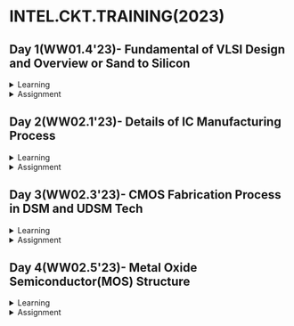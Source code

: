 # INTEL.CKT.TRAINING(2023)

## Day 1(WW01.4'23)- Fundamental of VLSI Design and Overview or Sand to Silicon

 <details>
<summary>Learning</summary>
<br>
 
 ### Intro : Steps to create GITHUB REPO :

1) Register using intel email address
2) Login, create repo and start write-up.


### Analog VLSI CKT Design , Presenter : Prof Santunu Sarangi

1)Basic Unix

2)Analog Design - sch drawing tools

3)Digital - Verilog, EDA,synthesis,etc

4)Book reference : Fundamentals of electric circuit, Charles K.Alexander & Matthew N.O Sadiku


### Fundamental VLSI :Overview of Sand to Silicon

What is VLSI?
1) Motherboard --> Chip --> Waver --> Die
2) Die contain of : 
 - Microcontroller, memory,analog and digital circuit. --> Implemented of VLSI.
3) Good Design must fullfill following requirement :
 - Functionality (Performance, low power)
 - Low Cost
 - Timely execution
 4) Design quality checks :
 - Testability
 - Yield
   What is yield? 
   - percentage of the actual number of chip produced on one wafer.  (number of chip working)
   - % Yield = (good die/ total die) X 100 %
 - Realibility (EOS,ESD,noise,crosstalk,etc)
 
 <br>
</details>

<details>
<summary>Assignment</summary>
<br>

 
<br>
</details>

 ## Day 2(WW02.1'23)- Details of IC Manufacturing Process
 
 <details>
<summary>Learning</summary>
<br>
 
 ### Analog IC Design Process
 1) Electrical Design(Schematic design) :
    - It is a starting to the Analog design, which is designer start with defining the specification of the circuit/schematic.
    - Followed by circuit drawing and verifiying the design using Analog design schematic tools such as Virtuoso,Presto and etc.
    - Besides specifications requirement, robustness of the design can be ensure by reliability test(EOS, Aging,RV,etc).

2) Physical Design(Layout Design) :
   - Process of representing electrical design(schematic) in layout.
   - Start with physical design such as floorplan, placement and routing.
   - Followed by the physical verification - Check LVS, DRC rule.
   - Lastly is parasitic extraction, whereby extracting the layout so that design can be validate with RC parasitic.

3) Test Design :
   - Process of coordinating,planning and implementing the Analog Design performance.
   - Type of test : Functional,Parametric,static, dynamic.
   
4) Flow chart of Analog Design process as below :

![image](https://user-images.githubusercontent.com/122240906/211698970-2c723d32-8229-45f1-b3cd-f2ce3b22ef5e.png)

5) Analog IC Design Process and Relation with CAD and PDK

![image](https://user-images.githubusercontent.com/122240906/211699618-aaeab87b-a51e-4562-bbfc-2aed9ea77a48.png)

6) Keynote : Designer should always design a practical circuit based on the device limit, technology constraints and physical implementations in order to meet the criteria of high performance, low power and low cost. Therefore the understand of layout design is important to minimize the iteration in design process.

 ### CMOS Technology
 
 1) Comparison of BJT and Mosfet :
 ![image](https://user-images.githubusercontent.com/122240906/211700541-34105d9c-b730-4ff7-923b-9d05bfd1c8e0.png)
 

 ### CMOS Fabrication Process 
 
 1) Process steps :
    Wafer Formation(sand to silocon) --> Photolithography --> Well and Channel Formation --> Sio2 Deposition --> Isolation 
    --> Gate Oxide Creation --> Gate and Source/Drain Formations --> Contacts and Metalizations --> Passivation --> Metrology.
    
    
    (a) Wafer Formation
    - wafer cut from boule, cylindrical ingots of single crystal silicon.
    - some amount of impurities added to the melt to provide the crystal.
    - A seed crystal is deep into the melt to initiate crystal growth.
    - Seed gradually withdrawn from the melt and simultaneously rotated.
    - The seed withdrawal and rotation rates determines the diameter of ingot.
        <img width="172" alt="image" src="https://user-images.githubusercontent.com/122240906/212214940-d13af078-c3f8-4ea1-8dc3-7fc2f2c47825.png">
        <img width="415" alt="image" src="https://user-images.githubusercontent.com/122240906/212215077-b5d40c15-8944-4692-9339-b91157748812.png">
    
    (b) Photolithography
       - patterning process.
       - wafer coated by the photoresist and subjected to selectiv illumination through the photomask.
       - photomask is constucted with chromium.
       - used UV light to expose- the photorist.
       <img width="218" alt="image" src="https://user-images.githubusercontent.com/122240906/212219497-5ec17755-ee07-48a0-85dc-3ebb57cb4a30.png">

    (c) Well and Channel Formation
    - Nwell : pmos bule in a n-well, nmos place in p substrate.
    - Pwell : nmos bule in a p-well, pmos place in  n substrate.
    - Twin well : emergence of nwell process.
    - Triple well : provide isolation between analog and digital blocks in mixed signal chips. used to isolate high density dynamic memory for logic.

    (d) Silicon Dioxide(Sio2)
    - Oxidation achived by heating the silicon wavef in oxidizing atmostphere.

    (e) Isolation
    - to avoid interaction between devices.
    - form thick oxide by LOCOS process - Local Oxidation of Silicon
        
    (f) Gate Oxide
    - Form gate oxide for transistor. 
    - gate also consist thin gate layer oxide.

     (g) Gate and Source/Drain Formations.
     - Grow gate oxide to accommodate gate/drain/source --> deposit polysilicon --> patter polysilicon --> etch exposed gate oxide --> implant pMos/nMOS source&drain region.

     (h) Contact and Metallization
     - Make contact cut to source/drain/gate according to contact mask.-hole etched in dielectric after source/drain formation.
     - make from alluminium, copper or tungsten.

     (i) Passivation
     - Final process is adding a protectiove glass layer.
     - to prevent ingress of contaminants.
      
      (j) Metrology
      - Measurement process to give feedback to manufacturing process.
<br>
</details>

<details>
<summary>Assignment</summary>
<br>
 
 ## <img width="379" alt="image" src="https://user-images.githubusercontent.com/122240906/212737597-cb40cd6a-26eb-4525-b526-a4f8febef521.png">
 
 ## <img width="284" alt="image" src="https://user-images.githubusercontent.com/122240906/212738470-6e9a5dc0-7ba3-467c-be5c-ec7864042ddf.png">
 
 ## <img width="345" alt="image" src="https://user-images.githubusercontent.com/122240906/212739386-e25bff7c-97bc-467f-9e49-60d50b17111b.png">
 
 ## <img width="296" alt="image" src="https://user-images.githubusercontent.com/122240906/212740097-1eec28ad-51c9-4eba-acd0-15f2776851d3.png">
 
 ## <img width="283" alt="image" src="https://user-images.githubusercontent.com/122240906/212741235-53e5feb2-bf8e-4cee-96f7-ca28bb8c090c.png">
 
 ## <img width="301" alt="image" src="https://user-images.githubusercontent.com/122240906/212742089-a2f2343a-2ef3-42a2-868e-fed0283b35e7.png">
 
 ## <img width="271" alt="image" src="https://user-images.githubusercontent.com/122240906/212742643-05948b4c-d9e2-46db-82fe-2d06b29ac3b3.png">
 
 ## <img width="319" alt="image" src="https://user-images.githubusercontent.com/122240906/212743020-ebab4270-dd57-44b7-887d-139c0c14534d.png">
 

<br>
</details>

 ## Day 3(WW02.3'23)- CMOS Fabrication Process in DSM and UDSM Tech
 
<details>
<summary>Learning</summary>
 <br>
 
 ### Submicron CMOS Process
 
 Disadvantages :
 - pn junction usage, to isolate transistor becomes impractical as transistor size decrease.
 - LOCOS disadvantage; bird's beak effect, the surface area loss to this encroachment.
 - LOCOS advantage; simple flow, high oxide quality due to LOCOS structure thermally grown.
 <img width="230" alt="image" src="https://user-images.githubusercontent.com/122240906/212546268-fd095a42-b0ae-415b-8110-8f77ff25f676.png">
 

  ### Sallow Trench Isolation (STI) Process
  
  - Preffered isolation process for deep-submicron process --> No Bird's beak(reduced active to active spacing).
  - Much suitable for the increase density in small area.
  - Disadvantages : a lot of process steps.
  
  <img width="248" alt="image" src="https://user-images.githubusercontent.com/122240906/212547601-465f2e9a-49bd-49a6-9882-4aa22e381faa.png">

   
  ### Deep Submicron (DSM) and Ultra Deep Submicron(UDSM) CMOS Technology
  
 - Type of resistor in DSM CMOS Technology.
 <img width="476" alt="image" src="https://user-images.githubusercontent.com/122240906/212549423-199d416a-bb3c-4340-abee-d252582c85ae.png">

 - Type of capacitor in DSM CMOS Technology.
 <img width="542" alt="image" src="https://user-images.githubusercontent.com/122240906/212549447-1b9c71f8-cc40-4eb4-b3ac-4baca19d7ebe.png">

- DSM Fabrication Process

<img width="439" alt="image" src="https://user-images.githubusercontent.com/122240906/212549198-38427377-ee5b-47b9-86b8-7dcebab5f13e.png">
 
- DSM vs UDSM
<img width="666" alt="image" src="https://user-images.githubusercontent.com/122240906/212550430-ebb41b06-4d04-464f-b5be-ba36f13f702d.png">

<br>
</details>

<details>
<summary>Assignment</summary>
<br>
 

1. List the five basic MOS fabrication processing steps and give the purpose or function
of each step.
 
 
   (a)	Photolithography – pattern setting
 
   (b)	Implantation – add dopants to silicon
 
   (c)	Deposition – add new layers(metals,oxides)
 
   (d)	Etching – take away sections of layers
 
   (e)	Oxidation – for gate oxides, need native oxides

 
 2. What is the difference between positive and negative photoresist and how is photoresist
used?
 
    Photoresist is a light-sensitive material used in several processes such as photolithography and photoengraving, to form a patterned coating on a surface.

    Positive photoresist : light will weaken the resist, and create a hole. the portion of the photoresist that is exposed to light becomes soluble to the photoresist developer. The unexposed portion of the photoresist remains insoluble to the photoresist developer.

    Negative photoresist : light will toughen the resist and create an etch resistant mask.  the portion of the photoresist that is exposed to light becomes insoluble to the photoresist developer. The unexposed portion of the photoresist is dissolved by the photoresist developer.

3. Sketch the approximate cross sectional view of a NMOS transistor in a p-substrate.
   Identify each region and identify the connections at the top surface of the integrated
   circuit for the source, drain, gate and bulk/substrate.
 
   ![image](https://user-images.githubusercontent.com/122240906/212733659-e12d7c1e-201b-4f8a-94a4-9b6ab883863a.png)

4. Consider a mask that is opaque everywhere except for a transparent circle in the center.
   Metal is deposited on a substrate followed by an application of negative photoresist
   which is patterned with the mask described. After exposure, developing, and
   subsequent etching, what will remain?
 
   A coating where the mask placed.

5. What is the difference between submicron, deep submicron and ultra-deep submicron
process?
 
  ![image](https://user-images.githubusercontent.com/122240906/212733689-259d4903-d3c6-4818-9156-7b9562de924b.png)

6. What are the advantages of ultra-deep submicron process over deep submicron process.
 
   -Small length size
 
   - low cutoff current
 
   - high cutoff frequency, more speed

7. What is the difference between LOCOS and STI process?
 
   The difference of STI process compared to LOCOS is that a shallow trench is etched into the silicon substrate. Therefore, STI is best for the device isolation process compared to LOCOS.

8. Why for body connection a heavily doped n+ or p+ is used?

9. What is use of silicide and poolside
 
   Silicide and Polycide is used to minimize parasitic resistance, polycide( silicide on polysilicon), silicide(self aligned silicide) on source-drain
 
   Siliside :
   - To form electrical contacts between the semiconductor device and the supporting interconnect structure.
   - Silicide (compound of silicon with metal) is formed on gates (polysilicon), sources and drains (Si wafer) as three MOS transistor electrodes in order to     reduce contact resistance to metal wiring layers.
   - Silicide formation has the effect of lowering the resistance of each electrode, ability to withstand high temperature, oxidizing ambients and good contact to other materials.

10. Which process steps used for control threshold voltage and punch-through effect?
 
    Threshold voltage can be controlled by adjusting the oxide thickness and channel length during oxidation(gate oxide) steps. 

11. Draw a top view, front view and 3D view of a CMOS inverter and annotate the length
and width of both PMOS and NMOS transistor.
 
    ![image](https://user-images.githubusercontent.com/122240906/212733727-701a70ab-c0e0-4fd0-945e-8fc42bf5937d.png)


12. Why sidewall spacer are used in DSM technology?
 
    To insulate the drain and source metal contacts from the gate of the transistor.

13. What are the advantages of Deep N-well technology over n-well technology?
 
    Reduce noise coupling between sensitive analog areas and more noisy digital regions in mixed-signal designs

14. What is passivation layer?
 
    Passivation layer or passivation layers are formed to protect the internal semiconductor devices after the completion of metallization. The passivation layers are typically formed with deposition of an oxide layer and a nitride layer.

15. What is Bird’s beak in LOCOS process and what is the impact on the transistor
performance?
 
    Bird Beak is an active to active spacing.
 
    Bird beak causing the surface area loss to this encroachment.

 
<br>
</details>

 ## Day 4(WW02.5'23)- Metal Oxide Semiconductor(MOS) Structure
 
<details>
<summary>Learning</summary>
<br>
 
  ### Metal Oxide Semiconductor(MOS) Device Structure
  
 - MOS junction - A capacitor
                - No current-voltage relationship, on capacitor-voltage relationship.

<img width="157" alt="image" src="https://user-images.githubusercontent.com/122240906/212551398-9b7349ed-0a32-4dcb-99f5-e4b7d3e06128.png">

### Metal Oxide Semiconductor(MOS) Fabrication

- Process to create SiO2 on top of silicon, called Oxidation.
- Process to deposit poly-silicon on top of SiO2 called Metallization.

### Ideal MOS Junction or Capacitor

 - No charge in the device if V=0
 - Substrate is uniformly doped.
 - All charge is 0 (Interface charge, Trapped charge, Fixed charge, mobile charge, etc..)
 <img width="256" alt="image" src="https://user-images.githubusercontent.com/122240906/212551717-4dd1b5a6-e029-4c2c-aa53-95a7c4d78dc1.png">
 - 4 condition in ideal case: 

 (1) Accumulation Mode (v<0)
  - Accumulation occurs when voltage applied less than the flatband voltage.
  - The negative charge on the gate attracts holes from the substrate to the oxide-semiconductor interface.
  - Pile of majority carrier at the interface.
  - Charge at the surface directly proportional to voltage
<img width="224" alt="image" src="https://user-images.githubusercontent.com/122240906/212552359-49da06c0-d23e-4c0f-b561-d24501d73f9e.png">

(2)  Depletion Mode ( V > 0)
  -  More positive voltage than the flatband voltage is applied, a negative charge builds up in the semiconductor
  -  The depletion layer width further increases with increasing gate voltage.
 
 (3) Strong Inversion Mode (V > and equal Vt)
  - at Vt, channel form at the surface of semiconductor due to inversion charges.
  - Before Vt, charge come from negatively charged ionized acceptors.
  - After Vt, more charge comes from electron rather that depleting the holes.
  - More negetive charge required for semiconductor is comes from the mobile electron.
  - this negetive charge emerged to the oxide-semiconductor interface, this charge is due to minority carriers, so called inversion layer.
  
 (4) Flatband
  - Refers to fact that the energy band diagram of the semiconductor is flat, which implies that no charge exists in the semiconductor.
  
### C-V Characteristic of MOS Structure

<img width="349" alt="image" src="https://user-images.githubusercontent.com/122240906/212553498-ca33966c-27fa-4fa7-b9d0-f41e2a3b68eb.png">

 

<br>
</details>

<details>
<summary>Assignment</summary>
<br>
 
1. The main differences between ideal and real MOS structure :

2. The different modes of operation in a MOS junction : 

   ![image](https://user-images.githubusercontent.com/122240906/217449365-2612ff97-2f39-4d17-9493-b83f6a6d6f97.png)

 
3. The difference between weak inversion and strong inversion of a MOS junction :
 
   ![image](https://user-images.githubusercontent.com/122240906/217450185-4704bb1b-8156-45ea-ae78-83fbc0b43888.png)

4. What is Metal-to-semiconductor work function : 

   ![image](https://user-images.githubusercontent.com/122240906/217453220-39cd78e0-fe18-462f-bea1-8fe001a0882f.png)
 
 5. For a heavily n-doped poly-silicon metal and a p-substrate semiconductor, what will be the metal-to-semiconductor work function? Positive or negative?
   
   Positive
 
 6. For a heavily p-doped poly-silicon metal and a n-substrate semiconductor, what will be the metal-to-semiconductor work function? Positive or negative?
 
   Negative
 
 7. What is threshold voltage of a MOS junction? Express threshold voltage for a non-ideal MOS junction.
 
   ![image](https://user-images.githubusercontent.com/122240906/217455996-2320d69a-0231-4a41-b024-37a1014f6813.png) 
 
 8. If the oxide (SiO2) increases for a MOS structure, the threshold voltage will increase or decrease?
     
    Threshold voltage of MOS increases as the thickness of oxide layer increases.
 
 9. Instead of a lightly doped p-substrate, if you use a heavily doped p-substrate in a MOS structure then what will be the change in threshold voltage? Will it   increase or decrease?

     Threshold voltage will decreased with the increase of lightly doped.
 
 10. Describe, why MOS capacitance stay minimum at very high frequency and back to high value at low frequency.

     The higher frequency has high resistivity, which inactive the minority carriers rapidly at the interface between oxide and semiconductor.
     Majority carriers, minority carriers, and interface states contribute to the MOS or MOSFET capacitance. Majority carriers can follow very high frequencies, but      the minority carriers and a part of the interface states cannot follow high frequencies. This is why the contribution to capacitance from the interface states        will be absent at high frequencies and also from the minority carriers in the MOS capacitor.
 

 
<br>
</details>
  
